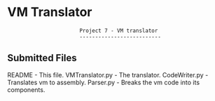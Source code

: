 VM Translator
=================

                           Project 7 - VM translator
                           --------------------------
 

Submitted Files
---------------
README                  - This file.
VMTranslator.py - The translator.
CodeWriter.py        - Translates vm to assembly.
Parser.py        - Breaks the vm code into its components.
